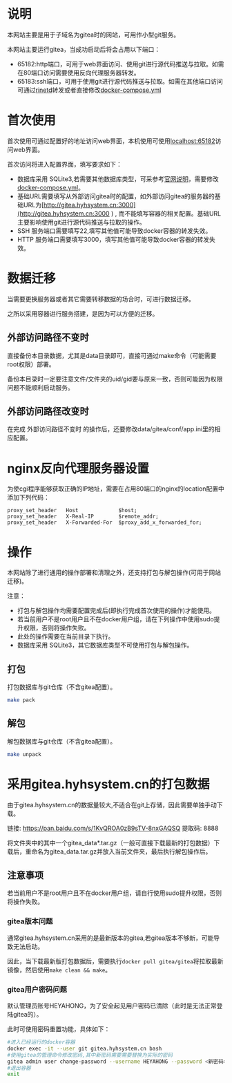 # 说明

本网站主要是用于子域名为gitea时的网站，可用作小型git服务。

本网站主要运行gitea，当成功启动后将会占用以下端口：

- 65182:http端口，可用于web界面访问、使用git进行源代码推送与拉取。如需在80端口访问需要使用反向代理服务器转发。
- 65183:ssh端口，可用于使用git进行源代码推送与拉取。如需在其他端口访问可通过[rinetd](http://www.rinetd.com/)转发或者直接修改[docker-compose.yml](docker-compose.yml)

# 首次使用

首次使用可通过配置好的地址访问web界面，本机使用可使用[localhost:65182](localhost:65182)访问web界面。

首次访问将进入配置界面，填写要求如下：

- 数据库采用 SQLite3,若需要其他数据库类型，可采参考[官网说明](https://docs.gitea.com/installation/install-with-docker)，需要修改[docker-compose.yml](docker-compose.yml)。
- 基础URL需要填写从外部访问gitea时的配置，如外部访问gitea的服务器的基础URL为[http://gitea.hyhsystem.cn:3000](http://gitea.hyhsystem.cn:3000 ) , 而不能填写容器的相关配置。基础URL主要影响使用git进行源代码推送与拉取的操作。
- SSH 服务端口需要填写22,填写其他值可能导致docker容器的转发失效。
- HTTP 服务端口需要填写3000，填写其他值可能导致docker容器的转发失效。

# 数据迁移

当需要更换服务器或者其它需要转移数据的场合时，可进行数据迁移。

之所以采用容器进行服务搭建，是因为可以方便的迁移。

## 外部访问路径不变时

直接备份本目录数据，尤其是data目录即可，直接可通过make命令（可能需要root权限）部署。

备份本目录时一定要注意文件/文件夹的uid/gid要与原来一致，否则可能因为权限问题不能顺利启动服务。

## 外部访问路径改变时

在完成 外部访问路径不变时 的操作后，还要修改data/gitea/conf/app.ini里的相应配置。

# nginx反向代理服务器设置

为使cgi程序能够获取正确的IP地址，需要在占用80端口的nginx的location配置中添加下列代码：

```nginx
proxy_set_header   Host             $host;
proxy_set_header   X-Real-IP        $remote_addr;
proxy_set_header   X-Forwarded-For  $proxy_add_x_forwarded_for;

```

# 操作

本网站除了进行通用的操作部署和清理之外，还支持打包与解包操作(可用于网站迁移)。

注意：
- 打包与解包操作均需要配置完成后(即执行完成首次使用的操作)才能使用。
- 若当前用户不是root用户且不在docker用户组，请在下列操作中使用sudo提升权限，否则将操作失败。
- 此处的操作需要在当前目录下执行。
- 数据库采用 SQLite3，其它数据库类型不可使用打包与解包操作。

## 打包

打包数据库与git仓库（不含gitea配置）。

```bash
make pack
```

## 解包

解包数据库与git仓库（不含gitea配置）。

```bash
make unpack
```

# 采用gitea.hyhsystem.cn的打包数据

由于gitea.hyhsystem.cn的数据量较大,不适合在git上存储，因此需要单独手动下载。

链接: https://pan.baidu.com/s/1KvQROA0zB9sTV-8nxGAQSQ 提取码: 8888

将文件夹中的其中一个gitea_data*.tar.gz（一般可直接下载最新的打包数据）下载后，重命名为gitea_data.tar.gz并放入当前文件夹，最后执行解包操作后。

## 注意事项

若当前用户不是root用户且不在docker用户组，请自行使用sudo提升权限，否则将操作失败。

### gitea版本问题

通常gitea.hyhsystem.cn采用的是最新版本的gitea,若gitea版本不够新，可能导致无法启动。

因此，当下载最新版打包数据后，需要执行`docker pull gitea/gitea`将拉取最新镜像，然后使用`make clean && make`。

### gitea用户密码问题

默认管理员账号HEYAHONG，为了安全起见用户密码已清除（此时是无法正常登陆gitea的）。

此时可使用密码重置功能，具体如下：

```bash
#进入已经运行的docker容器
docker exec -it --user git gitea.hyhsystem.cn bash
#使用gitea的管理命令修改密码,其中新密码需要需要替换为实际的密码
gitea admin user change-password --username HEYAHONG --password <新密码>
#退出容器
exit

```

 
